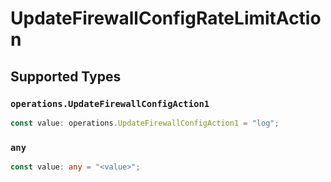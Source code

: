 # UpdateFirewallConfigRateLimitAction


## Supported Types

### `operations.UpdateFirewallConfigAction1`

```typescript
const value: operations.UpdateFirewallConfigAction1 = "log";
```

### `any`

```typescript
const value: any = "<value>";
```

